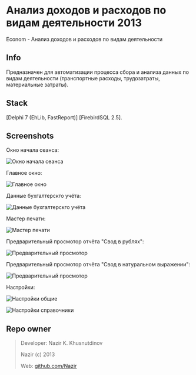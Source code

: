 # Анализ доходов и расходов по видам деятельности 2013 #

Econom - Анализ доходов и расходов по видам деятельности

Info
----
Предназначен для автоматизации процесса сбора и анализа данных по видам деятельности (транспортные расходы, трудозатраты, материальные затраты).

Stack
-----
[Delphi 7 (EhLib, FastReport)] [FirebirdSQL 2.5].

Screenshots
-----------
Окно начала сеанса:

![Окно начала сеанса](https://github.com/Nazir/Econom-2013/blob/master/Screenshots/ScrSh_Econom1_01_Login.png)

Главное окно:

![Главное окно](https://github.com/Nazir/Econom-2013/blob/master/Screenshots/ScrSh_Econom1_02_Main.png)

Данные бухгалтерскго учёта:

![Данные бухгалтерскго учёта](https://github.com/Nazir/Econom-2013/blob/master/Screenshots/ScrSh_Econom1_03_ExternalData1.png)

Мастер печати:

![Мастер печати](https://github.com/Nazir/Econom-2013/blob/master/Screenshots/ScrSh_Econom1_03_PrintMaster.png)

Предварительный просмотор отчёта "Свод в рублях":

![Предварительный просмотор](https://github.com/Nazir/Econom-2013/blob/master/Screenshots/ScrSh_Econom1_03_PrintPreview1.png)

Предварительный просмотор отчёта "Свод в натуральном выражении":

![Предварительный просмотор](https://github.com/Nazir/Econom-2013/blob/master/Screenshots/ScrSh_Econom1_03_PrintPreview2.png)

Настройки:

![Настройки общие](https://github.com/Nazir/Econom-2013/blob/master/Screenshots/ScrSh_Econom1_04_Settings1.png)

![Настройки справочники](https://github.com/Nazir/Econom-2013/blob/master/Screenshots/ScrSh_Econom1_04_Settings2.png)


Repo owner
----------
> Developer: Nazir K. Khusnutdinov
>
> Nazir (c) 2013
>
> Web: [github.com/Nazir][1]

[1]: https://github.com/Nazir
